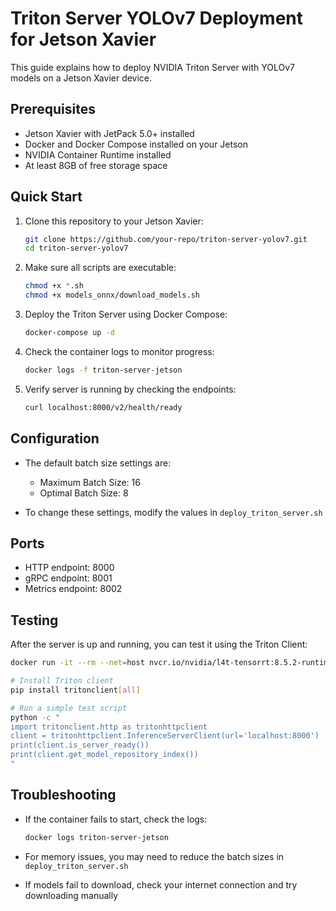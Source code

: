 # Triton Server YOLOv7 Deployment for Jetson Xavier

This guide explains how to deploy NVIDIA Triton Server with YOLOv7 models on a Jetson Xavier device.

## Prerequisites

- Jetson Xavier with JetPack 5.0+ installed
- Docker and Docker Compose installed on your Jetson
- NVIDIA Container Runtime installed
- At least 8GB of free storage space

## Quick Start

1. Clone this repository to your Jetson Xavier:
   ```bash
   git clone https://github.com/your-repo/triton-server-yolov7.git
   cd triton-server-yolov7
   ```

2. Make sure all scripts are executable:
   ```bash
   chmod +x *.sh
   chmod +x models_onnx/download_models.sh
   ```

3. Deploy the Triton Server using Docker Compose:
   ```bash
   docker-compose up -d
   ```

4. Check the container logs to monitor progress:
   ```bash
   docker logs -f triton-server-jetson
   ```

5. Verify server is running by checking the endpoints:
   ```bash
   curl localhost:8000/v2/health/ready
   ```

## Configuration

- The default batch size settings are:
  - Maximum Batch Size: 16
  - Optimal Batch Size: 8

- To change these settings, modify the values in `deploy_triton_server.sh`

## Ports

- HTTP endpoint: 8000
- gRPC endpoint: 8001
- Metrics endpoint: 8002

## Testing

After the server is up and running, you can test it using the Triton Client:

```bash
docker run -it --rm --net=host nvcr.io/nvidia/l4t-tensorrt:8.5.2-runtime /bin/bash

# Install Triton client
pip install tritonclient[all]

# Run a simple test script
python -c "
import tritonclient.http as tritonhttpclient
client = tritonhttpclient.InferenceServerClient(url='localhost:8000')
print(client.is_server_ready())
print(client.get_model_repository_index())
"
```

## Troubleshooting

- If the container fails to start, check the logs:
  ```bash
  docker logs triton-server-jetson
  ```

- For memory issues, you may need to reduce the batch sizes in `deploy_triton_server.sh`

- If models fail to download, check your internet connection and try downloading manually 